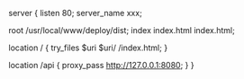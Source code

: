 server {
   listen 80;
   server_name xxx;

   root /usr/local/www/deploy/dist;
   index index.html index.html;
   
   location / {
     try_files $uri $uri/ /index.html;
   }

   location /api {
     proxy_pass http://127.0.0.1:8080;
   }
}
